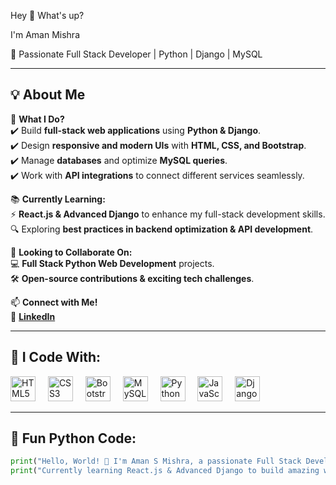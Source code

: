   Hey 👋 What's up?  

   I'm Aman Mishra

  
🚀 Passionate Full Stack Developer | Python | Django | MySQL  
 

---

## **💡 About Me**  
🚀 **What I Do?**  
✔️ Build **full-stack web applications** using **Python & Django**.  
✔️ Design **responsive and modern UIs** with **HTML, CSS, and Bootstrap**.  
✔️ Manage **databases** and optimize **MySQL queries**.  
✔️ Work with **API integrations** to connect different services seamlessly.  

📚 **Currently Learning:**  
⚡ **React.js & Advanced Django** to enhance my full-stack development skills.  
🔍 Exploring **best practices in backend optimization & API development**.  

🤝 **Looking to Collaborate On:**  
💻 **Full Stack Python Web Development** projects.  
🛠 **Open-source contributions & exciting tech challenges**.  

📫 **Connect with Me!**  
🔗 [**LinkedIn**](https://www.linkedin.com/in/Aman-SM/)  
 

---

## **🚀 I Code With:**  

<div align="left">
  <img src="https://cdn.jsdelivr.net/gh/devicons/devicon/icons/html5/html5-original.svg" height="40" alt="HTML5" />
  <img width="12" />
  <img src="https://cdn.jsdelivr.net/gh/devicons/devicon/icons/css3/css3-original.svg" height="40" alt="CSS3" />
  <img width="12" />
  <img src="https://cdn.jsdelivr.net/gh/devicons/devicon/icons/bootstrap/bootstrap-original.svg" height="40" alt="Bootstrap" />
  <img width="12" />
  <img src="https://cdn.jsdelivr.net/gh/devicons/devicon/icons/mysql/mysql-original.svg" height="40" alt="MySQL" />
  <img width="12" />
  <img src="https://cdn.jsdelivr.net/gh/devicons/devicon/icons/python/python-original.svg" height="40" alt="Python" />
  <img width="12" />
  <img src="https://cdn.jsdelivr.net/gh/devicons/devicon/icons/javascript/javascript-original.svg" height="40" alt="JavaScript" />
  <img width="12" />
  <img src="https://cdn.jsdelivr.net/gh/devicons/devicon/icons/django/django-plain.svg" height="40" alt="Django" />
  <img width="12" />
 
</div>  

---

## **🐍 Fun Python Code:**  

```python
print("Hello, World! 👋 I'm Aman S Mishra, a passionate Full Stack Developer! 🚀")  
print("Currently learning React.js & Advanced Django to build amazing web applications! 💻")  
